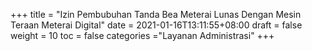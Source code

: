 +++
title = "Izin Pembubuhan Tanda Bea Meterai Lunas Dengan Mesin Teraan Meterai Digital"
date = 2021-01-16T13:11:55+08:00
draft = false
weight = 10
toc = false
categories ="Layanan Administrasi"
+++